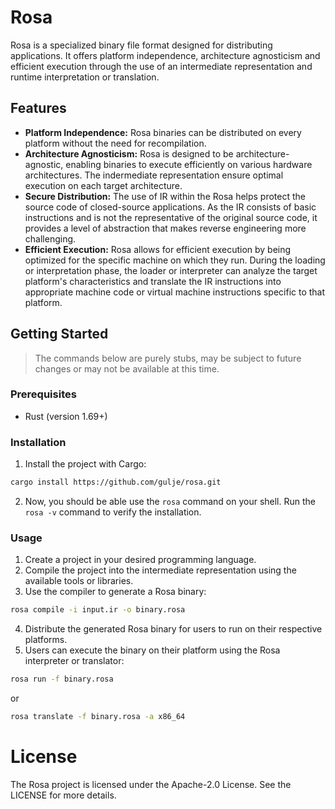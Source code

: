 # Rosa

Rosa is a specialized binary file format designed for distributing
applications. It offers platform independence, architecture agnosticism
and efficient execution through the use of an intermediate representation
and runtime interpretation or translation.

## Features
- **Platform Independence:** Rosa binaries can be distributed on every platform without the need for recompilation.
- **Architecture Agnosticism:** Rosa is designed to be architecture-agnostic, enabling binaries to execute efficiently on various hardware architectures. The indermediate representation ensure optimal execution on each target architecture.
- **Secure Distribution:** The use of IR within the Rosa helps protect the source code of closed-source applications. As the IR consists of basic instructions and is not the representative of the original source code, it provides a level of abstraction that makes reverse engineering more challenging.
- **Efficient Execution:** Rosa allows for efficient execution by being optimized for the specific machine on which they run. During the loading or interpretation phase, the loader or interpreter can analyze the target platform's characteristics and translate the IR instructions into appropriate machine code or virtual machine instructions specific to that platform.

## Getting Started
> The commands below are purely stubs, may be subject to future changes or may not be available at this time.

### Prerequisites
- Rust (version 1.69+)

### Installation
1. Install the project with Cargo:  
```sh
cargo install https://github.com/gulje/rosa.git
```
2. Now, you should be able use the `rosa` command on your shell. Run the `rosa -v` command to verify the installation.

### Usage
1. Create a project in your desired programming language.
2. Compile the project into the intermediate representation using the available tools or libraries.
3. Use the compiler to generate a Rosa binary:  
```sh
rosa compile -i input.ir -o binary.rosa
```
4. Distribute the generated Rosa binary for users to run on their respective platforms.
5. Users can execute the binary on their platform using the Rosa interpreter or translator:  
```sh
rosa run -f binary.rosa
```
or
```sh
rosa translate -f binary.rosa -a x86_64
```

# License
The Rosa project is licensed under the Apache-2.0 License. See the LICENSE
for more details.
